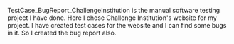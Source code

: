 TestCase_BugReport_ChallengeInstitution is the manual software testing project I have done. Here I chose Challenge Institution's website for my project. I have created test cases for the website and I can find some bugs in it. So I created the bug report also.
